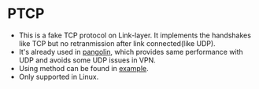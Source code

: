 # PTCP
* This is a fake TCP protocol on Link-layer. It implements the handshakes like TCP but no retranmission after link connected(like UDP).
* It's already used in [pangolin](https://github.com/xitongsys/pangolin), which provides same performance with UDP and avoids some UDP issues in VPN.
* Using method can be found in [example](https://github.com/xitongsys/ptcp/tree/master/example).
* Only supported in Linux.

